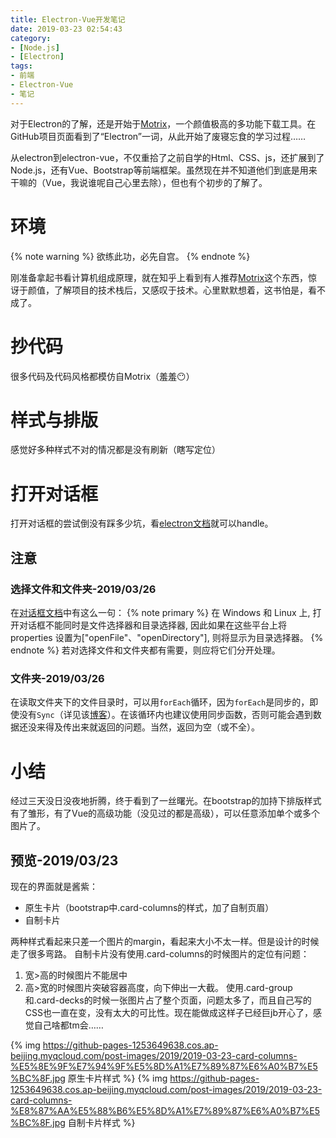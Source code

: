 ```yaml
---
title: Electron-Vue开发笔记
date: 2019-03-23 02:54:43
category: 
- [Node.js]
- [Electron]
tags: 
- 前端
- Electron-Vue
- 笔记
---
```


对于Electron的了解，还是开始于[Motrix](https://motrix.app/)，一个颜值极高的多功能下载工具。在GitHub项目页面看到了“Electron”一词，从此开始了废寝忘食的学习过程……

<!-- more -->

从electron到electron-vue，不仅重拾了之前自学的Html、CSS、js，还扩展到了Node.js，还有Vue、Bootstrap等前端框架。虽然现在并不知道他们到底是用来干嘛的（Vue，我说谁呢自己心里去除），但也有个初步的了解了。

# 环境
{% note warning %}
欲练此功，必先自宫。
{% endnote %}

刚准备拿起书看计算机组成原理，就在知乎上看到有人推荐[Motrix](https://motrix.app/)这个东西，惊讶于颜值，了解项目的技术栈后，又感叹于技术。心里默默想着，这书怕是，看不成了。

# 抄代码

很多代码及代码风格都模仿自Motrix（羞羞:no_mouth:）

# 样式与排版

感觉好多种样式不对的情况都是没有刷新（瞎写定位）


# 打开对话框
打开对话框的尝试倒没有踩多少坑，看[electron文档](https://electronjs.org/docs/api/dialog)就可以handle。
## 注意
### 选择文件和文件夹-2019/03/26
在[对话框文档](https://electronjs.org/docs/api/dialog)中有这么一句：
{% note primary %}
在 Windows 和 Linux 上, 打开对话框不能同时是文件选择器和目录选择器,
因此如果在这些平台上将 properties 设置为["openFile"、"openDirectory"],
则将显示为目录选择器。
{% endnote %}
若对选择文件和文件夹都有需要，则应将它们分开处理。

### 文件夹-2019/03/26
在读取文件夹下的文件目录时，可以用`forEach`循环，因为`forEach`是同步的，即使没有`Sync`（详见该[博客](http://www.gimoo.net/t/1502/54e2acd26b263.html)）。在该循环内也建议使用同步函数，否则可能会遇到数据还没来得及传出来就返回的问题。当然，返回为空（或不全）。

# 小结

经过三天没日没夜地折腾，终于看到了一丝曙光。在bootstrap的加持下排版样式有了雏形，有了Vue的高级功能（没见过的都是高级），可以任意添加单个或多个图片了。

## 预览-2019/03/23

现在的界面就是酱紫：
+ 原生卡片（bootstrap中.card-columns的样式，加了自制页眉）
+ 自制卡片

两种样式看起来只差一个图片的margin，看起来大小不太一样。但是设计的时候走了很多弯路。
自制卡片没有使用.card-columns的时候图片的定位有问题：
1. 宽>高的时候图片不能居中
2. 高>宽的时候图片突破容器高度，向下伸出一大截。
使用.card-group和.card-decks的时候一张图片占了整个页面，问题太多了，而且自己写的CSS也一直在变，没有太大的可比性。现在能做成这样子已经巨jb开心了，感觉自己啥都tm会……

{% img https://github-pages-1253649638.cos.ap-beijing.myqcloud.com/post-images/2019/2019-03-23-card-columns-%E5%8E%9F%E7%94%9F%E5%8D%A1%E7%89%87%E6%A0%B7%E5%BC%8F.jpg 原生卡片样式 %}
{% img https://github-pages-1253649638.cos.ap-beijing.myqcloud.com/post-images/2019/2019-03-23-card-columns-%E8%87%AA%E5%88%B6%E5%8D%A1%E7%89%87%E6%A0%B7%E5%BC%8F.jpg 自制卡片样式 %}
